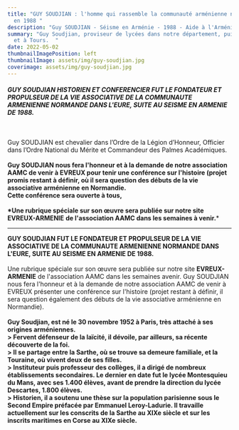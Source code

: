 ```yaml
---
title: "GUY SOUDJIAN : l'homme qui rassemble la communauté arménienne normande
  en 1988 "
description: "Guy SOUDJIAN - Séisme en Arménie - 1988 - Aide à l'Arménie "
summary: "Guy Soudjian, proviseur de lycées dans notre département, puis au Mans
  et à Tours.  "
date: 2022-05-02
thumbnailImagePosition: left
thumbnailImage: assets/img/guy-soudjian.jpg
coverimage: assets/img/guy-soudjian.jpg
---
```

###### **GUY SOUDJIAN HISTORIEN ET CONFERENCIER FUT LE FONDATEUR ET PROPULSEUR DE LA VIE ASSOCIATIVE DE LA COMMUNAUTE ARMENIENNE NORMANDE DANS L'EURE, SUITE AU SEISME EN ARMENIE DE 1988.**

\
Guy SOUDJIAN est chevalier dans l’Ordre de la Légion d’Honneur, Officier dans l’Ordre National du Mérite et Commandeur des Palmes Académiques.\
\
**Guy SOUDJIAN nous fera l'honneur et à la demande de notre association AAMC de venir à EVREUX pour tenir une conférence sur l'histoire (projet promis restant à définir, où il sera question des débuts de la vie associative arménienne en Normandie.**\
**Cette conférence sera ouverte à tous,**\
\
**\*Une rubrique spéciale sur son œuvre sera publiée sur notre site** **EVREUX-ARMENIE** **de l'association AAMC dans les semaines à venir.***

- - -

**GUY SOUDJIAN FUT LE FONDATEUR ET PROPULSEUR DE LA VIE ASSOCIATIVE DE LA COMMUNAUTE ARMENIENNE NORMANDE DANS L'EURE, SUITE AU SEISME EN ARMENIE DE 1988.** \
\
Une rubrique spéciale sur son œuvre sera publiée sur notre site **EVREUX-ARMENIE** de l'association AAMC dans les semaines avenir. Guy SOUDJIAN nous fera l'honneur et à la demande de notre association AAMC de venir à EVREUX présenter une conférence sur l'histoire (projet restant à définir, il sera question également des débuts de la vie associative arménienne en Normandie). \
\
**Guy Soudjian, est né le 30 novembre 1952 à Paris, très attaché à ses origines arméniennes.**\
**\> Fervent défenseur de la laïcité, il dévoile, par ailleurs, sa récente découverte de la foi.**\
**\> Il se partage entre la Sarthe, où se trouve sa demeure familiale, et la Touraine, où vivent deux de ses filles.**\
**\> Instituteur puis professeur des collèges, il a dirigé de nombreux établissements secondaires. Le dernier en date fut le lycée Montesquieu du Mans, avec ses 1.400 élèves, avant de prendre la direction du lycée Descartes, 1.800 élèves.**\
**\> Historien, il a soutenu une thèse sur la population parisienne sous le Second Empire préfacée par Emmanuel Leroy-Ladurie. Il travaille actuellement sur les conscrits de la Sarthe au XIXe siècle et sur les inscrits maritimes en Corse au XIXe siècle.**